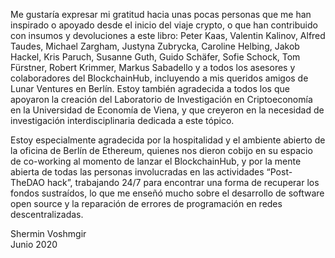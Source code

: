 Me gustaría expresar mi gratitud hacia unas pocas personas que me han inspirado o apoyado desde el inicio del viaje crypto, o que han contribuido con insumos y devoluciones a este libro: Peter Kaas, Valentin Kalinov, Alfred Taudes, Michael Zargham, Justyna Zubrycka, Caroline Helbing, Jakob Hackel, Kris Paruch, Susanne Guth, Guido Schäfer, Sofie Schock, Tom Fürstner, Robert Krimmer, Markus Sabadello y a todos los asesores y colaboradores del BlockchainHub, incluyendo a mis queridos amigos de Lunar Ventures en Berlín. Estoy también agradecida a todos los que apoyaron la creación del Laboratorio de Investigación en Criptoeconomía en la Universidad de Economía de Viena, y que creyeron en la necesidad de investigación  interdisciplinaria dedicada a este tópico.

Estoy especialmente agradecida por la hospitalidad y el ambiente abierto de la oficina de Berlín de Ethereum, quienes nos dieron cobijo en su espacio de co-working al momento de lanzar el BlockchainHub,  y por la mente abierta de todas las personas involucradas en las actividades  “Post-TheDAO hack”, trabajando 24/7 para encontrar una forma de recuperar los fondos sustraídos, lo que me enseñó mucho sobre el desarrollo de software open source y la reparación de errores de programación en redes descentralizadas.

Shermin Voshmgir \
Junio  2020 
